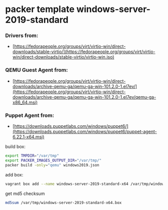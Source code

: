 # packer template windows-server-2019-standard

### Drivers from:
* [https://fedorapeople.org/groups/virt/virtio-win/direct-downloads/stable-virtio/](https://fedorapeople.org/groups/virt/virtio-win/direct-downloads/stable-virtio/virtio-win.iso)


### QEMU Guest Agent from:
* [https://fedorapeople.org/groups/virt/virtio-win/direct-downloads/archive-qemu-ga/qemu-ga-win-101.2.0-1.el7ev/](https://fedorapeople.org/groups/virt/virtio-win/direct-downloads/archive-qemu-ga/qemu-ga-win-101.2.0-1.el7ev/qemu-ga-x86_64.msi)

### Puppet Agent from:
* [https://downloads.puppetlabs.com/windows/puppet6/](https://downloads.puppetlabs.com/windows/puppet6/puppet-agent-6.22.1-x64.msi)




build box:
```bash
export TMPDIR="/var/tmp"
export PACKER_IMAGES_OUTPUT_DIR="/var/tmp/"
packer build -only="qemu" windows2019.json
```

add box:
```bash
vagrant box add --name windows-server-2019-standard-x64 /var/tmp/windows-server-2019-standard-x64.box
```

get md5 checksum
```bash
md5sum /var/tmp/windows-server-2019-standard-x64.box
```